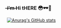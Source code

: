 ###  ̶i̶'̶m̶  Hi tHERE 😳🕶️🤏

<!--
**LRebonatto/LRebonatto** is a ✨ _special_ ✨ repository because its `README.md` (this file) appears on your GitHub profile.

Here are some ideas to get you started:

- 🔭 I’m currently working on ...
- 🌱 I’m currently learning ...
- 👯 I’m looking to collaborate on ...
- 🤔 I’m looking for help with ...
- 💬 Ask me about ...
- 📫 How to reach me: ...
- 😄 Pronouns: ...
- ⚡ Fun fact: ...
-->

[![Anurag's GitHub stats](https://github-readme-stats.vercel.app/api?username=LRebonatto&count_private=true&show_icons=true&theme=radical)](https://github.com/anuraghazra/github-readme-stats)

